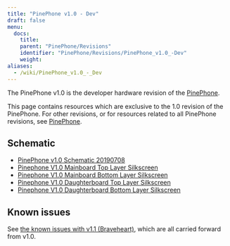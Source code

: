```yaml
---
title: "PinePhone v1.0 - Dev"
draft: false
menu:
  docs:
    title:
    parent: "PinePhone/Revisions"
    identifier: "PinePhone/Revisions/PinePhone_v1.0_-Dev"
    weight:
aliases:
  - /wiki/PinePhone_v1.0_-_Dev
---
```


The PinePhone v1.0 is the developer hardware revision of the [PinePhone](/documentation/PinePhone).

This page contains resources which are exclusive to the 1.0 revision of the PinePhone. For other revisions, or for resources related to all PinePhone revisions, see [PinePhone](/documentation/PinePhone/Revisions/).

## Schematic

* [PinePhone v1.0 Schematic 20190708](https://wiki.pine64.org/images/3/30/PinePhone_Schematic_v1.0_20190708.pdf)
* [Pinephone V1.0 Mainboard Top Layer Silkscreen](https://wiki.pine64.org/images/4/41/PinePhone_mainboard_v1.0_component_placement_top.pdf)
* [Pinephone V1.0 Mainboard Bottom Layer Silkscreen](https://wiki.pine64.org/images/0/09/PinePhone_mainboard_v1.0_component_placement_bottom.pdf)
* [Pinephone V1.0 Daughterboard Top Layer Silkscreen](https://wiki.pine64.org/images/d/df/PinePhone_daughterboard_v1.0_component_placement_top.pdf)
* [Pinephone V1.0 Daughterboard Bottom Layer Silkscreen](https://wiki.pine64.org/images/9/9f/PinePhone_daughterboard_v1.0_component_placement_bottom.pdf)

## Known issues

See [the known issues with v1.1 (Braveheart)](/documentation/PinePhone/Revisions/PinePhone_v1.1_-_Braveheart/#known_issues), which are all carried forward from v1.0.
